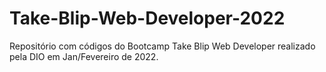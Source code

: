 # Take-Blip-Web-Developer-2022
Repositório com códigos do Bootcamp Take Blip Web Developer realizado pela DIO em Jan/Fevereiro de 2022.
